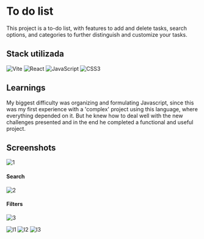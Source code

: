 # To do list

This project is a to-do list, with features to add and delete tasks, search options, and categories to further distinguish and customize your tasks.


## Stack utilizada

![Vite](https://img.shields.io/badge/vite-%23646CFF.svg?style=for-the-badge&logo=vite&logoColor=white) ![React](https://img.shields.io/badge/react-%2320232a.svg?style=for-the-badge&logo=react&logoColor=%2361DAFB) ![JavaScript](https://img.shields.io/badge/javascript-%23323330.svg?style=for-the-badge&logo=javascript&logoColor=%23F7DF1E) ![CSS3](https://img.shields.io/badge/css3-%231572B6.svg?style=for-the-badge&logo=css3&logoColor=white) 



## Learnings

My biggest difficulty was organizing and formulating Javascript, since this was my first experience with a 'complex' project using this language, where everything depended on it. But he knew how to deal well with the new challenges presented and in the end he completed a functional and useful project.


## Screenshots
![1](https://github.com/ArthurSantDev/ToDoList/assets/159972613/3b900a87-e8b7-4227-a027-2e5f673d7821)

#### Search
![2](https://github.com/ArthurSantDev/ToDoList/assets/159972613/413555b4-f4c1-42a7-9e59-b739c1ee5259)

#### Filters
![3](https://github.com/ArthurSantDev/ToDoList/assets/159972613/7e2de5c3-24f8-466b-befc-a87dac664c22)

![I1](https://github.com/ArthurSantDev/ToDoList/assets/159972613/5ec69873-67f6-46ff-9148-d5f079a62426)
![I2](https://github.com/ArthurSantDev/ToDoList/assets/159972613/70bbc5aa-9158-4168-8100-aed8921884a0)
![I3](https://github.com/ArthurSantDev/ToDoList/assets/159972613/41b04624-13b5-4f71-bd42-6e3e0e2ede34)
